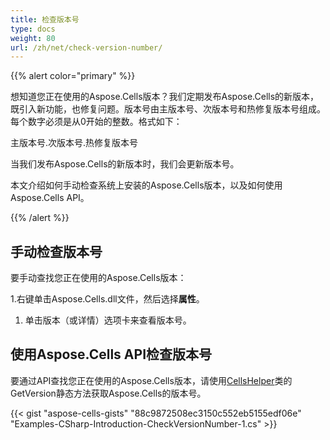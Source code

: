 ```yaml
---
title: 检查版本号
type: docs
weight: 80
url: /zh/net/check-version-number/
---
```


{{% alert color="primary" %}}

想知道您正在使用的Aspose.Cells版本？我们定期发布Aspose.Cells的新版本，既引入新功能，也修复问题。版本号由主版本号、次版本号和热修复版本号组成。每个数字必须是从0开始的整数。格式如下：

主版本号.次版本号.热修复版本号

当我们发布Aspose.Cells的新版本时，我们会更新版本号。

本文介绍如何手动检查系统上安装的Aspose.Cells版本，以及如何使用Aspose.Cells API。

{{% /alert %}}

## **手动检查版本号**

要手动查找您正在使用的Aspose.Cells版本：

1.右键单击Aspose.Cells.dll文件，然后选择**属性**。
1. 单击版本（或详情）选项卡来查看版本号。

## **使用Aspose.Cells API检查版本号**

要通过API查找您正在使用的Aspose.Cells版本，请使用[CellsHelper](https://reference.aspose.com/cells/net/aspose.cells/cellshelper)类的GetVersion静态方法获取Aspose.Cells的版本号。

{{< gist "aspose-cells-gists" "88c9872508ec3150c552eb5155edf06e" "Examples-CSharp-Introduction-CheckVersionNumber-1.cs" >}}
